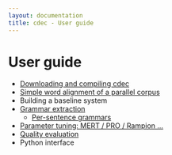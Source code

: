 ```yaml
---
layout: documentation
title: cdec - User guide
---
```

# User guide

- [Downloading and compiling cdec](compiling.html)
- [Simple word alignment of a parallel corpus](fast_align.html)
- Building a baseline system
- [Grammar extraction](grammar_extraction.html)
    - [Per-sentence grammars](psgs.html)
- [Parameter tuning: MERT / PRO / Rampion ...](/documentation/training.html)
- [Quality evaluation](evaluation.html)
- Python interface

